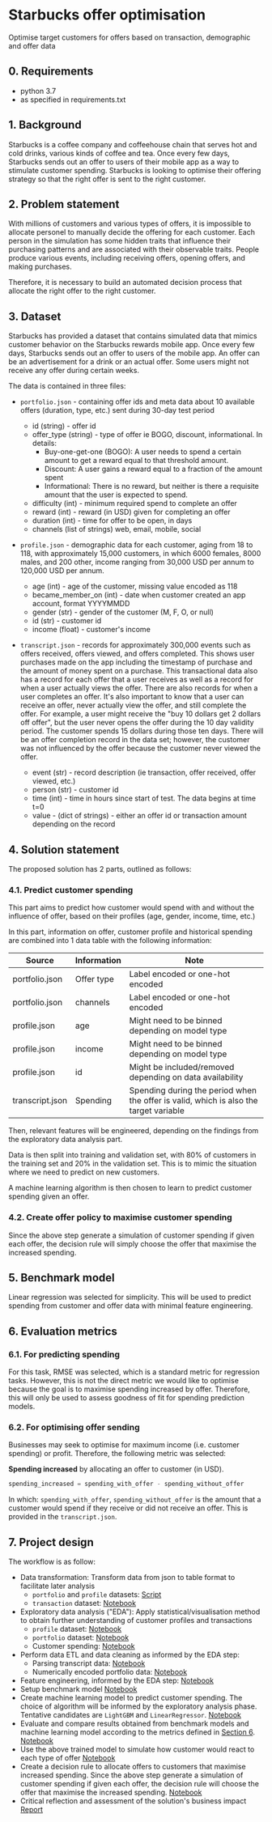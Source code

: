 # Starbucks offer optimisation

Optimise target customers for offers based on transaction, demographic and offer data

## 0. Requirements

- python 3.7
- as specified in requirements.txt

## 1. Background

Starbucks is a coffee company and coffeehouse chain that serves hot and cold drinks, various kinds of coffee and tea. Once every few days, Starbucks sends out an offer to users of their mobile app as a way to stimulate customer spending. Starbucks is looking to optimise their offering strategy so that the right offer is sent to the right customer.

## 2. Problem statement

With millions of customers and various types of offers, it is impossible to allocate personel to manually decide the offering for each customer. Each person in the simulation has some hidden traits that influence their purchasing patterns and are associated with their observable traits. People produce various events, including receiving offers, opening offers, and making purchases.

Therefore, it is necessary to build an automated decision process that allocate the right offer to the right customer.

## 3. Dataset

Starbucks has provided a dataset that contains simulated data that mimics customer behavior on the Starbucks rewards mobile app. Once every few days, Starbucks sends out an offer to users of the mobile app. An offer can be an advertisement for a drink or an actual offer. Some users might not receive any offer during certain weeks.

The data is contained in three files:

- `portfolio.json` - containing offer ids and meta data about 10 available offers (duration, type, etc.) sent during 30-day test period
  - id (string) - offer id
  - offer_type (string) - type of offer ie BOGO, discount, informational. In details:
    - Buy-one-get-one (BOGO): A user needs to spend a certain amount to get a reward equal to that threshold amount.
    - Discount: A user gains a reward equal to a fraction of the amount spent
    - Informational: There is no reward, but neither is there a requisite amount that the user is expected to spend.
  - difficulty (int) - minimum required spend to complete an offer
  - reward (int) - reward (in USD) given for completing an offer
  - duration (int) - time for offer to be open, in days
  - channels (list of strings) web, email, mobile, social

- `profile.json` - demographic data for each customer, aging from 18 to 118, with approximately 15,000 customers, in which 6000 females, 8000 males, and 200 other, income ranging from 30,000 USD per annum to 120,000 USD per annum.
  - age (int) - age of the customer, missing value encoded as 118
  - became_member_on (int) - date when customer created an app account, format YYYYMMDD
  - gender (str) - gender of the customer (M, F, O, or null)
  - id (str) - customer id
  - income (float) - customer's income

- `transcript.json` - records for approximately 300,000 events such as offers received, offers viewed, and offers completed. This shows user purchases made on the app including the timestamp of purchase and the amount of money spent on a purchase. This transactional data also has a record for each offer that a user receives as well as a record for when a user actually views the offer. There are also records for when a user completes an offer. It's also important to know that a user can receive an offer, never actually view the offer, and still complete the offer. For example, a user might receive the "buy 10 dollars get 2 dollars off offer", but the user never opens the offer during the 10 day validity period. The customer spends 15 dollars during those ten days. There will be an offer completion record in the data set; however, the customer was not influenced by the offer because the customer never viewed the offer.
  - event (str) - record description (ie transaction, offer received, offer viewed, etc.)
  - person (str) - customer id
  - time (int) - time in hours since start of test. The data begins at time t=0
  - value - (dict of strings) - either an offer id or transaction amount depending on the record

## 4. Solution statement

The proposed solution has 2 parts, outlined as follows:

### 4.1. Predict customer spending

This part aims to predict how customer would spend with and without the influence of offer, based on their profiles (age, gender, income, time, etc.)

In this part, information on offer, customer profile and historical spending are combined into 1 data table with the following information:

| Source          | Information | Note                                                                                  |
| --------------- | ----------- | ------------------------------------------------------------------------------------- |
| portfolio.json  | Offer type  | Label encoded or one-hot encoded                                                      |
| portfolio.json  | channels    | Label encoded or one-hot encoded                                                      |
| profile.json    | age         | Might need to be binned depending on model type                                       |
| profile.json    | income      | Might need to be binned depending on model type                                       |
| profile.json    | id          | Might be included/removed depending on data availability                              |
| transcript.json | Spending    | Spending during the period when the offer is valid, which is also the target variable |

Then, relevant features will be engineered, depending on the findings from the exploratory data analysis part.

Data is then split into training and validation set, with 80% of customers in the training set and 20% in the validation set. This is to mimic the situation where we need to predict on new customers.

A machine learning algorithm is then chosen to learn to predict customer spending given an offer.

### 4.2. Create offer policy to maximise customer spending

Since the above step generate a simulation of customer spending if given each offer, the decision rule will simply choose the offer that maximise the increased spending.

## 5. Benchmark model

Linear regression was selected for simplicity. This will be used to predict spending from customer and offer data with minimal feature engineering.

## 6. Evaluation metrics

### 6.1. For predicting spending

For this task, RMSE was selected, which is a standard metric for regression tasks. However, this is not the direct metric we would like to optimise because the goal is to maximise spending increased by offer. Therefore, this will only be used to assess goodness of fit for spending prediction models.

### 6.2. For optimising offer sending

Businesses may seek to optimise for maximum income (i.e. customer spending) or profit. Therefore, the following metric was selected:

**Spending increased** by allocating an offer to customer (in USD).

```python
spending_increased = spending_with_offer - spending_without_offer
```

In which: `spending_with_offer`, `spending_without_offer` is the amount that a customer would spend if they receive or did not receive an offer. This is provided in the `transcript.json`.

## 7. Project design

The workflow is as follow:

- Data transformation: Transform data from json to table format to facilitate later analysis
  - `portfolio` and `profile` datasets: [Script](src/etl/portfolio_and_profile_to_csv.py)
  - `transaction` dataset: [Notebook](src/etl/transaction_to_csv.ipynb)
- Exploratory data analysis ("EDA"): Apply statistical/visualisation method to obtain further understanding of customer profiles and transactions
  - `profile` dataset: [Notebook](src/eda/analyse_profiles.ipynb)
  - `portfolio` dataset: [Notebook](src/eda/analyse_portfolio.ipynb)
  - Customer spending: [Notebook](src/eda/analyse_spendings.ipynb)
- Perform data ETL and data cleaning as informed by the EDA step:
  - Parsing transcript data: [Notebook](src/etl/parse_transcript.ipynb)
  - Numerically encoded portfolio data: [Notebook](src/etl/process_portfolio.ipynb)
- Feature engineering, informed by the EDA step: [Notebook](src/features/feature_engineering.ipynb)
- Setup benchmark model [Notebook](src/models/modelling.ipynb)
- Create machine learning model to predict customer spending. The choice of algorithm will be informed by the exploratory analysis phase. Tentative candidates are `LightGBM` and `LinearRegressor`. [Notebook](src/models/modelling.ipynb)
- Evaluate and compare results obtained from benchmark models and machine learning model according to the metrics defined in [Section 6](#6-evaluation-metrics). [Notebook](src/models/modelling.ipynb)
- Use the above trained model to simulate how customer would react to each type of offer [Notebook](src/models/simulate_spending.ipynb)
- Create a decision rule to allocate offers to customers that maximise increased spending. Since the above step generate a simulation of customer spending if given each offer, the decision rule will choose the offer that maximise the increased spending. [Notebook](src/models/simulate_spending.ipynb)
- Critical reflection and assessment of the solution's business impact [Report](outputs/project%20report.pdf)
